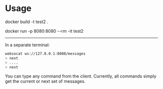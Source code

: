 
# Usage

docker build -t test2 .

docker run -p 8080:8080 --rm -it test2

------

In a separate terminal:
```bash
websocat ws://127.0.0.1:8080/messages
> next
> ....
> next
```

You can type any command from the client. Currently, all commands
simply get the current or next set of messages.